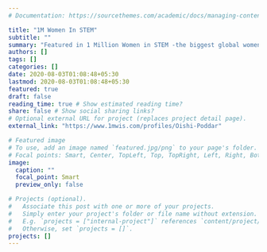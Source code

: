 ```yaml
---
# Documentation: https://sourcethemes.com/academic/docs/managing-content/

title: "1M Women In STEM"
subtitle: ""
summary: "Featured in 1 Million Women in STEM -the biggest global women in STEM campaign which aims to spotlight STEM women to provide visible role models & inspire the next generation of girls."
authors: []
tags: []
categories: []
date: 2020-08-03T01:08:48+05:30
lastmod: 2020-08-03T01:08:48+05:30
featured: true
draft: false
reading_time: true # Show estimated reading time?
share: false # Show social sharing links?
# Optional external URL for project (replaces project detail page).
external_link: "https://www.1mwis.com/profiles/Oishi-Poddar"

# Featured image
# To use, add an image named `featured.jpg/png` to your page's folder.
# Focal points: Smart, Center, TopLeft, Top, TopRight, Left, Right, BottomLeft, Bottom, BottomRight.
image:
  caption: ""
  focal_point: Smart
  preview_only: false

# Projects (optional).
#   Associate this post with one or more of your projects.
#   Simply enter your project's folder or file name without extension.
#   E.g. `projects = ["internal-project"]` references `content/project/deep-learning/index.md`.
#   Otherwise, set `projects = []`.
projects: []
---
```

